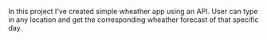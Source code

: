 In this project I've created simple wheather app using an API. User can type in any location and get the corresponding wheather forecast of that specific day.